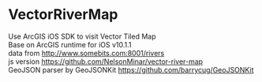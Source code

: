 VectorRiverMap
==============

Use ArcGIS iOS SDK to visit Vector Tiled Map   
Base on ArcGIS runtime for iOS v10.1.1   
data from  http://www.somebits.com:8001/rivers   
js version https://github.com/NelsonMinar/vector-river-map   
GeoJSON parser by GeoJSONKit https://github.com/barrycug/GeoJSONKit   
